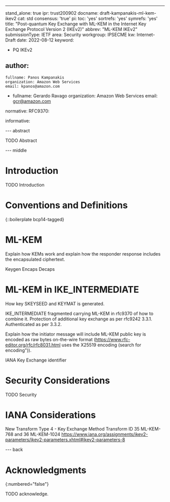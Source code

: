 ---
stand_alone: true
ipr: trust200902
docname: draft-kampanakis-ml-kem-ikev2
cat: std
consensus: 'true'
pi:
  toc: 'yes'
  sortrefs: 'yes'
  symrefs: 'yes'
title: "Post-quantum Key Exchange with ML-KEM in the Internet Key Exchange Protocol Version 2 (IKEv2)"
abbrev: "ML-KEM IKEv2"
submissionType: IETF
area: Security
workgroup: IPSECME
kw: Internet-Draft
date: 2022-08-12
keyword:
 - PQ IKEv2

author:
 -
    fullname: Panos Kampanakis
    organization: Amazon Web Services 
    email: kpanos@amazon.com

 -
    fullname: Gerardo Ravago
    organization: Amazon Web Services 
    email: gcr@amazon.com

normative:
    RFC9370: 

informative:


--- abstract

TODO Abstract


--- middle

# Introduction

TODO Introduction


# Conventions and Definitions

{::boilerplate bcp14-tagged}

# ML-KEM 

Explain how KEMs work and explain how the responder response includes the encapsulated ciphertext.

Keygen
Encaps
Decaps

# ML-KEM in IKE_INTERMEDIATE 

How key SKEYSEED and KEYMAT is generated. 

IKE_INTERMEDIATE fragmented carrying ML-KEM in rfc9370 of how to combine it. Protection of additional key exchange as per rfc9242 3.3.1. Authenticated as per 3.3.2. 

Explain how the initiator message will include ML-KEM public key is encoded as raw bytes on-the-wire format (https://www.rfc-editor.org/rfc/rfc8031.html uses the X25519 encoding (search for encoding")). 

IANA Key Exchange identifier 

# Security Considerations

TODO Security


# IANA Considerations

New Transform Type 4 - Key Exchange Method Transform ID 35 ML-KEM-768 and 36 ML-KEM-1024 https://www.iana.org/assignments/ikev2-parameters/ikev2-parameters.xhtml#ikev2-parameters-8 


--- back

# Acknowledgments
{:numbered="false"}

TODO acknowledge.
